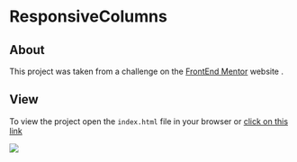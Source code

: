 # ResponsiveColumns

## About

This project was taken from a challenge on the [FrontEnd Mentor](https://www.frontendmentor.io/challenges/3column-preview-card-component-pH92eAR2-) website .

## View

To view the project open the `index.html` file in your browser or [click on this link](https://gabrielnicolim.github.io/Front-End-Mentor/PreviewColumns/)

<img src="https://user-images.githubusercontent.com/69210720/116816905-522bff00-ab3a-11eb-8a3c-3bd864c21ef8.png">
